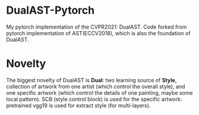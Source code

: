 # DualAST-Pytorch
My pytorch implementation of the CVPR2021: DualAST. Code forked from pytorch implementation of AST(ECCV2018), which is also the foundation of DualAST.

# Novelty
The biggest novelty of DualAST is **Dual**: two learning source of **Style**, collection of artwork from one artist (which control the overall style), and one specific artwork (which control the details of one painting, maybe some local pattern). SCB (style control block) is used for the specific artwork: pretrained vgg19 is used for extract style (for multi-layers).

